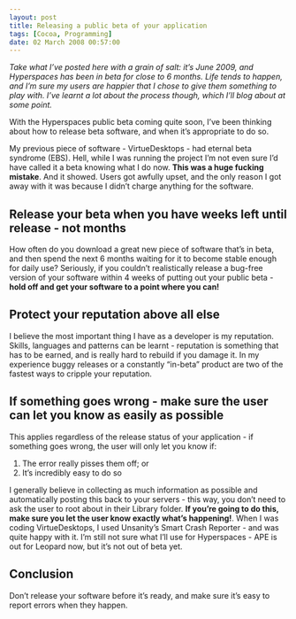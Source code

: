 ```yaml
---
layout: post
title: Releasing a public beta of your application
tags: [Cocoa, Programming]
date: 02 March 2008 00:57:00
---
```


*Take what I’ve posted here with a grain of salt: it’s June 2009, and Hyperspaces has been in beta for close to 6 months. Life tends to happen, and I’m sure my users are happier that I chose to give them something to play with. I’ve learnt a lot about the process though, which I’ll blog about at some point.*

With the Hyperspaces public beta coming quite soon, I’ve been thinking about how to release beta software, and when it’s appropriate to do so.

My previous piece of software - VirtueDesktops - had eternal beta syndrome (EBS). Hell, while I was running the project I’m not even sure I’d have called it a beta knowing what I do now. **This was a huge fucking mistake**. And it showed. Users got awfully upset, and the only reason I got away with it was because I didn’t charge anything for the software.

## Release your beta when you have weeks left until release - not months

How often do you download a great new piece of software that’s in beta, and then spend the next 6 months waiting for it to become stable enough for daily use? Seriously, if you couldn’t realistically release a bug-free version of your software within 4 weeks of putting out your public beta - **hold off and get your software to a point where you can!**

## Protect your reputation above all else

I believe the most important thing I have as a developer is my reputation. Skills, languages and patterns can be learnt - reputation is something that has to be earned, and is really hard to rebuild if you damage it. In my experience buggy releases or a constantly “in-beta” product are two of the fastest ways to cripple your reputation.

## If something goes wrong - make sure the user can let you know as easily as possible

This applies regardless of the release status of your application - if something goes wrong, the user will only let you know if:

1.  The error really pisses them off; or
2.  It’s incredibly easy to do so

I generally believe in collecting as much information as possible and automatically posting this back to your servers - this way, you don’t need to ask the user to root about in their Library folder. **If you’re going to do this, make sure you let the user know exactly what’s happening!**. When I was coding VirtueDesktops, I used Unsanity’s Smart Crash Reporter - and was quite happy with it. I’m still not sure what I’ll use for Hyperspaces - APE is out for Leopard now, but it’s not out of beta yet.

## Conclusion

Don’t release your software before it’s ready, and make sure it’s easy to report errors when they happen.